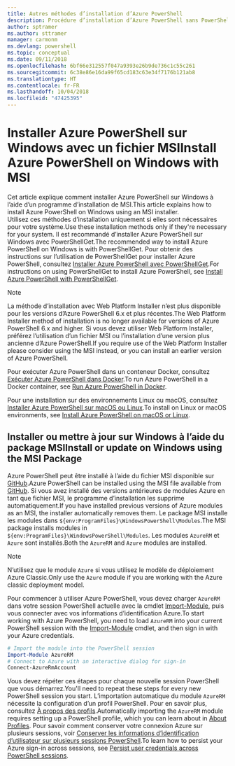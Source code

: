 ```yaml
---
title: Autres méthodes d’installation d’Azure PowerShell
description: Procédure d’installation d’Azure PowerShell sans PowerShellGet à l’aide d’un fichier MSI
author: sptramer
ms.author: sttramer
manager: carmonm
ms.devlang: powershell
ms.topic: conceptual
ms.date: 09/11/2018
ms.openlocfilehash: 6bf66e312557f047a9393e26b9de736c1c55c261
ms.sourcegitcommit: 6c38e86e16da99f65cd183c63e34f7176b121ab8
ms.translationtype: HT
ms.contentlocale: fr-FR
ms.lasthandoff: 10/04/2018
ms.locfileid: "47425395"
---
```

# <a name="install-azure-powershell-on-windows-with-msi"></a><span data-ttu-id="5b36f-103">Installer Azure PowerShell sur Windows avec un fichier MSI</span><span class="sxs-lookup"><span data-stu-id="5b36f-103">Install Azure PowerShell on Windows with MSI</span></span>

<span data-ttu-id="5b36f-104">Cet article explique comment installer Azure PowerShell sur Windows à l’aide d’un programme d’installation de MSI.</span><span class="sxs-lookup"><span data-stu-id="5b36f-104">This article explains how to install Azure PowerShell on Windows using an MSI installer.</span></span>  
<span data-ttu-id="5b36f-105">Utilisez ces méthodes d’installation uniquement si elles sont nécessaires pour votre système.</span><span class="sxs-lookup"><span data-stu-id="5b36f-105">Use these installation methods only if they're necessary for your system.</span></span> <span data-ttu-id="5b36f-106">Il est recommandé d’installer Azure PowerShell sur Windows avec PowerShellGet.</span><span class="sxs-lookup"><span data-stu-id="5b36f-106">The recommended way to install Azure PowerShell on Windows is with PowerShellGet.</span></span> <span data-ttu-id="5b36f-107">Pour obtenir des instructions sur l’utilisation de PowerShellGet pour installer Azure PowerShell, consultez [Installer Azure PowerShell avec PowerShellGet](install-azurerm-ps.md).</span><span class="sxs-lookup"><span data-stu-id="5b36f-107">For instructions on using PowerShellGet to install Azure PowerShell, see [Install Azure PowerShell with PowerShellGet](install-azurerm-ps.md).</span></span>

> [!NOTE]
> <span data-ttu-id="5b36f-108">La méthode d’installation avec Web Platform Installer n’est plus disponible pour les versions d’Azure PowerShell 6.x et plus récentes.</span><span class="sxs-lookup"><span data-stu-id="5b36f-108">The Web Platform Installer method of installation is no longer available for versions of Azure PowerShell 6.x and higher.</span></span> <span data-ttu-id="5b36f-109">Si vous devez utiliser Web Platform Installer, préférez l’utilisation d’un fichier MSI ou l’installation d’une version plus ancienne d’Azure PowerShell.</span><span class="sxs-lookup"><span data-stu-id="5b36f-109">If you require use of the Web Platform Installer please consider using the MSI instead, or you can install an earlier version of Azure PowerShell.</span></span>

<span data-ttu-id="5b36f-110">Pour exécuter Azure PowerShell dans un conteneur Docker, consultez [Exécuter Azure PowerShell dans Docker](azurerm-ps-in-docker.md).</span><span class="sxs-lookup"><span data-stu-id="5b36f-110">To run Azure PowerShell in a Docker container, see [Run Azure PowerShell in Docker](azurerm-ps-in-docker.md).</span></span>

<span data-ttu-id="5b36f-111">Pour une installation sur des environnements Linux ou macOS, consultez [Installer Azure PowerShell sur macOS ou Linux](install-azurermps-maclinux.md).</span><span class="sxs-lookup"><span data-stu-id="5b36f-111">To install on Linux or macOS environments, see [Install Azure PowerShell on macOS or Linux](install-azurermps-maclinux.md).</span></span>

## <a name="install-or-update-on-windows-using-the-msi-package"></a><span data-ttu-id="5b36f-112">Installer ou mettre à jour sur Windows à l’aide du package MSI</span><span class="sxs-lookup"><span data-stu-id="5b36f-112">Install or update on Windows using the MSI Package</span></span>

<span data-ttu-id="5b36f-113">Azure PowerShell peut être installé à l’aide du fichier MSI disponible sur [GitHub](https://github.com/Azure/azure-powershell/releases/latest).</span><span class="sxs-lookup"><span data-stu-id="5b36f-113">Azure PowerShell can be installed using the MSI file available from [GitHub](https://github.com/Azure/azure-powershell/releases/latest).</span></span> <span data-ttu-id="5b36f-114">Si vous avez installé des versions antérieures de modules Azure en tant que fichier MSI, le programme d’installation les supprime automatiquement.</span><span class="sxs-lookup"><span data-stu-id="5b36f-114">If you have installed previous versions of Azure modules as an MSI, the installer automatically removes them.</span></span> <span data-ttu-id="5b36f-115">Le package MSI installe les modules dans `${env:ProgramFiles}\WindowsPowerShell\Modules`.</span><span class="sxs-lookup"><span data-stu-id="5b36f-115">The MSI package installs modules in `${env:ProgramFiles}\WindowsPowerShell\Modules`.</span></span> <span data-ttu-id="5b36f-116">Les modules `AzureRM` et `Azure` sont installés.</span><span class="sxs-lookup"><span data-stu-id="5b36f-116">Both the `AzureRM` and `Azure` modules are installed.</span></span>

> [!NOTE]
> <span data-ttu-id="5b36f-117">N’utilisez que le module `Azure` si vous utilisez le modèle de déploiement Azure Classic.</span><span class="sxs-lookup"><span data-stu-id="5b36f-117">Only use the `Azure` module if you are working with the Azure classic deployment model.</span></span>

<span data-ttu-id="5b36f-118">Pour commencer à utiliser Azure PowerShell, vous devez charger `AzureRM` dans votre session PowerShell actuelle avec la cmdlet [Import-Module](/powershell/module/Microsoft.PowerShell.Core/Import-Module), puis vous connecter avec vos informations d’identification Azure.</span><span class="sxs-lookup"><span data-stu-id="5b36f-118">To start working with Azure PowerShell, you need to load `AzureRM` into your current PowerShell session with the [Import-Module](/powershell/module/Microsoft.PowerShell.Core/Import-Module) cmdlet, and then sign in with your Azure credentials.</span></span>

```powershell
# Import the module into the PowerShell session
Import-Module AzureRM
# Connect to Azure with an interactive dialog for sign-in
Connect-AzureRmAccount
```

<span data-ttu-id="5b36f-119">Vous devez répéter ces étapes pour chaque nouvelle session PowerShell que vous démarrez.</span><span class="sxs-lookup"><span data-stu-id="5b36f-119">You'll need to repeat these steps for every new PowerShell session you start.</span></span> <span data-ttu-id="5b36f-120">L’importation automatique du module `AzureRM` nécessite la configuration d’un profil PowerShell. Pour en savoir plus, consultez [À propos des profils](/powershell/module/microsoft.powershell.core/about/about_profiles).</span><span class="sxs-lookup"><span data-stu-id="5b36f-120">Automatically importing the `AzureRM` module requires setting up a PowerShell profile, which you can learn about in [About Profiles](/powershell/module/microsoft.powershell.core/about/about_profiles).</span></span>
<span data-ttu-id="5b36f-121">Pour savoir comment conserver votre connexion Azure sur plusieurs sessions, voir [Conserver les informations d’identification d’utilisateur sur plusieurs sessions PowerShell](context-persistence.md).</span><span class="sxs-lookup"><span data-stu-id="5b36f-121">To learn how to persist your Azure sign-in across sessions, see [Persist user credentials across PowerShell sessions](context-persistence.md).</span></span>